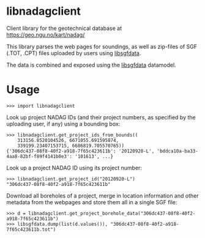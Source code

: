 # libnadagclient

Client library for the geotechnical database at https://geo.ngu.no/kart/nadag/

This library parses the web pages for soundings, as well as zip-files of SGF (.TOT, .CPT) files uploaded by
users using [libsgfdata](https://github.com/emerald-geomodelling/libsgfdata).

The data is combined and exposed using the [libsgfdata](https://github.com/emerald-geomodelling/libsgfdata) datamodel.

# Usage

    >>> import libnadagclient 

Look up project NADAG IDs (and their project numbers, as specified by
the uploading user, if any) using a bounding box:

    >>> libnadagclient.get_project_ids_from_bounds((
        313156.8520104526, 6671055.691595874,
        339199.23407153715, 6686819.705570765))
    {'306dc437-08f8-40f2-a918-7f65c423611b': '20120920-L', 'bddca10a-ba33-4aa8-82bf-f89f4141b0e3': '101613', ...}

Look up a project NADAG ID using its project number:

    >>> libnadagclient.get_project_id("20120920-L")
    "306dc437-08f8-40f2-a918-7f65c423611b"

Download all boreholes of a project, merge in location information and other metadata from the webpages and store
them all in a single SGF file:

    >>> d = libnadagclient.get_project_borehole_data("306dc437-08f8-40f2-a918-7f65c423611b")
    >>> libsgfdata.dump(list(d.values()), "306dc437-08f8-40f2-a918-7f65c423611b.tot")
